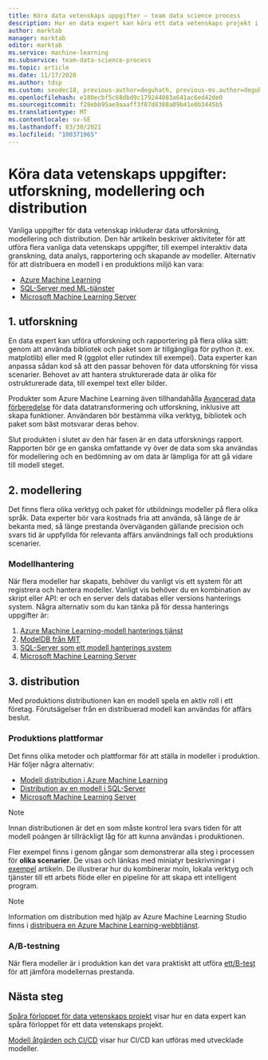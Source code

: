 ```yaml
---
title: Köra data vetenskaps uppgifter – team data science process
description: Hur en data expert kan köra ett data vetenskaps projekt i ett spårat, versions beskrivande och samverkande sätt.
author: marktab
manager: marktab
editor: marktab
ms.service: machine-learning
ms.subservice: team-data-science-process
ms.topic: article
ms.date: 11/17/2020
ms.author: tdsp
ms.custom: seodec18, previous-author=deguhath, previous-ms.author=deguhath
ms.openlocfilehash: e180ecbf5c68dbd9c179244083a641ac6ed42de0
ms.sourcegitcommit: f28ebb95ae9aaaff3f87d8388a09b41e0b3445b5
ms.translationtype: MT
ms.contentlocale: sv-SE
ms.lasthandoff: 03/30/2021
ms.locfileid: "100371965"
---
```

# <a name="execute-data-science-tasks-exploration-modeling-and-deployment"></a>Köra data vetenskaps uppgifter: utforskning, modellering och distribution

Vanliga uppgifter för data vetenskap inkluderar data utforskning, modellering och distribution. Den här artikeln beskriver aktiviteter för att utföra flera vanliga data vetenskaps uppgifter, till exempel interaktiv data granskning, data analys, rapportering och skapande av modeller. Alternativ för att distribuera en modell i en produktions miljö kan vara:

- [Azure Machine Learning](../index.yml)
- [SQL-Server med ML-tjänster](/sql/advanced-analytics/r/r-services)
- [Microsoft Machine Learning Server](/machine-learning-server/what-is-machine-learning-server)


## <a name="1--exploration"></a>1. <a name='DataQualityReportUtility-1'></a> utforskning 

En data expert kan utföra utforskning och rapportering på flera olika sätt: genom att använda bibliotek och paket som är tillgängliga för python (t. ex. matplotlib) eller med R (ggplot eller rutindex till exempel). Data experter kan anpassa sådan kod så att den passar behoven för data utforskning för vissa scenarier. Behovet av att hantera strukturerade data är olika för ostrukturerade data, till exempel text eller bilder. 

Produkter som Azure Machine Learning även tillhandahålla [Avancerad data förberedelse](../how-to-create-register-datasets.md) för data datatransformering och utforskning, inklusive att skapa funktioner. Användaren bör bestämma vilka verktyg, bibliotek och paket som bäst motsvarar deras behov. 

Slut produkten i slutet av den här fasen är en data utforsknings rapport. Rapporten bör ge en ganska omfattande vy över de data som ska användas för modellering och en bedömning av om data är lämpliga för att gå vidare till modell steget. 

## <a name="2--modeling"></a>2. <a name='ModelingUtility-2'></a> modellering

Det finns flera olika verktyg och paket för utbildnings modeller på flera olika språk. Data experter bör vara kostnads fria att använda, så länge de är bekanta med, så länge prestanda överväganden gällande precision och svars tid är uppfyllda för relevanta affärs användnings fall och produktions scenarier.

### <a name="model-management"></a>Modellhantering
När flera modeller har skapats, behöver du vanligt vis ett system för att registrera och hantera modeller. Vanligt vis behöver du en kombination av skript eller API: er och en server dels databas eller versions hanterings system. Några alternativ som du kan tänka på för dessa hanterings uppgifter är:

1. [Azure Machine Learning-modell hanterings tjänst](../index.yml)
2. [ModelDB från MIT](https://people.csail.mit.edu/mvartak/papers/modeldb-hilda.pdf) 
3. [SQL-Server som ett modell hanterings system](https://blogs.technet.microsoft.com/dataplatforminsider/2016/10/17/sql-server-as-a-machine-learning-model-management-system/)
4. [Microsoft Machine Learning Server](/sql/advanced-analytics/r/r-server-standalone)

## <a name="3--deployment"></a>3. <a name='Deployment-3'></a> distribution

Med produktions distributionen kan en modell spela en aktiv roll i ett företag. Förutsägelser från en distribuerad modell kan användas för affärs beslut.

### <a name="production-platforms"></a>Produktions plattformar
Det finns olika metoder och plattformar för att ställa in modeller i produktion. Här följer några alternativ:


- [Modell distribution i Azure Machine Learning](../how-to-deploy-and-where.md)
- [Distribution av en modell i SQL-Server](/sql/advanced-analytics/tutorials/sqldev-py6-operationalize-the-model)
- [Microsoft Machine Learning Server](/sql/advanced-analytics/r/r-server-standalone)

> [!NOTE]
> Innan distributionen är det en som måste kontrol lera svars tiden för att modell poängen är tillräckligt låg för att kunna användas i produktionen.
>
>

Fler exempel finns i genom gångar som demonstrerar alla steg i processen för **olika scenarier**. De visas och länkas med miniatyr beskrivningar i [exempel](walkthroughs.md) artikeln. De illustrerar hur du kombinerar moln, lokala verktyg och tjänster till ett arbets flöde eller en pipeline för att skapa ett intelligent program.

> [!NOTE]
> Information om distribution med hjälp av Azure Machine Learning Studio finns i [distribuera en Azure Machine Learning-webbtjänst](../classic/deploy-a-machine-learning-web-service.md).
>
>

### <a name="ab-testing"></a>A/B-testning
När flera modeller är i produktion kan det vara praktiskt att utföra [ett/B-test](https://en.wikipedia.org/wiki/A/B_testing) för att jämföra modellernas prestanda. 

 
## <a name="next-steps"></a>Nästa steg

[Spåra förloppet för data vetenskaps projekt](track-progress.md) visar hur en data expert kan spåra förloppet för ett data vetenskaps projekt.

[Modell åtgärden och CI/CD](ci-cd-flask.md) visar hur CI/CD kan utföras med utvecklade modeller.
